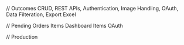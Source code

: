 // Outcomes
CRUD, REST APIs, Authentication, Image Handling, OAuth, Data Filteration, Export Excel

// Pending
Orders Items
Dashboard Items
OAuth

// Production